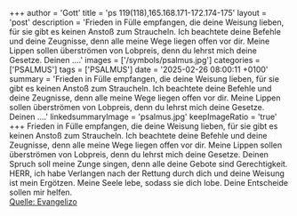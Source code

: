 +++
author = 'Gott'
title = 'ps 119(118),165.168.171-172.174-175'
layout = 'post'
description = 'Frieden in Fülle empfangen, die deine Weisung lieben, für sie gibt es keinen Anstoß zum Straucheln. Ich beachtete deine Befehle und deine Zeugnisse, denn alle meine Wege liegen offen vor dir. Meine Lippen sollen überströmen von Lobpreis, denn du lehrst mich deine Gesetze. Deinen ....'
images = ['/symbols/psalmus.jpg']
categories = ['PSALMUS']
tags = ['PSALMUS']
date = '2025-02-26 08:00:11 +0100'
summary = 'Frieden in Fülle empfangen, die deine Weisung lieben, für sie gibt es keinen Anstoß zum Straucheln. Ich beachtete deine Befehle und deine Zeugnisse, denn alle meine Wege liegen offen vor dir. Meine Lippen sollen überströmen von Lobpreis, denn du lehrst mich deine Gesetze. Deinen ....'
linkedsummaryImage = 'psalmus.jpg'
keepImageRatio = 'true'
+++
Frieden in Fülle empfangen, die deine Weisung lieben, für sie gibt es keinen Anstoß zum Straucheln.
Ich beachtete deine Befehle und deine Zeugnisse, denn alle meine Wege liegen offen vor dir.
Meine Lippen sollen überströmen von Lobpreis, denn du lehrst mich deine Gesetze.
Deinen Spruch soll meine Zunge singen, denn alle deine Gebote sind Gerechtigkeit.<!--more-->
HERR, ich habe Verlangen nach der Rettung durch dich und deine Weisung ist mein Ergötzen.
Meine Seele lebe, sodass sie dich lobe. Deine Entscheide sollen mir helfen.<br> [Quelle: Evangelizo](https://evangeliumtagfuertag.org/DE/gospel)